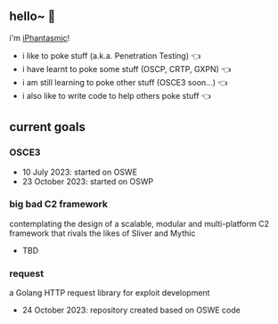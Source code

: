 ## hello~ 👻
i'm [iPhantasmic](https://iphantasmic.com)! 

- i like to poke stuff (a.k.a. Penetration Testing) 👈
- i have learnt to poke some stuff (OSCP, CRTP, GXPN) 👈
- i am still learning to poke other stuff (OSCE3 soon...) 👈
- i also like to write code to help others poke stuff 👈


## current goals

### OSCE3

- 10 July 2023: started on OSWE
- 23 October 2023: started on OSWP


### big bad C2 framework

contemplating the design of a scalable, modular and multi-platform C2 framework that rivals the likes of Sliver and Mythic

- TBD


### request

a Golang HTTP request library for exploit development

- 24 October 2023: repository created based on OSWE code

<!--
**iPhantasmic/iPhantasmic** is a ✨ _special_ ✨ repository because its `README.md` (this file) appears on your GitHub profile.

Here are some ideas to get you started:

- 🔭 I’m currently working on ...
- 🌱 I’m currently learning ...
- 👯 I’m looking to collaborate on ...
- 🤔 I’m looking for help with ...
- 💬 Ask me about ...
- 📫 How to reach me: ...
- 😄 Pronouns: ...
- ⚡ Fun fact: ...
-->
